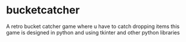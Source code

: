 # bucketcatcher
A retro bucket catcher game where u have to catch dropping items this game is designed in python and using tkinter and other python libraries
